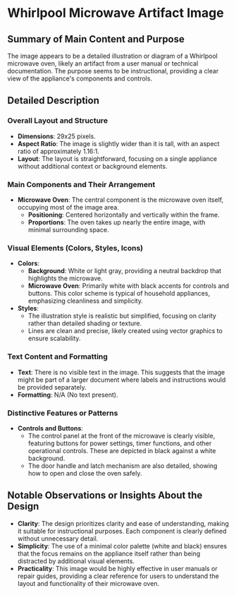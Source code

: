 # Whirlpool Microwave Artifact Image

## Summary of Main Content and Purpose
The image appears to be a detailed illustration or diagram of a Whirlpool microwave oven, likely an artifact from a user manual or technical documentation. The purpose seems to be instructional, providing a clear view of the appliance's components and controls.

## Detailed Description

### Overall Layout and Structure
- **Dimensions**: 29x25 pixels.
- **Aspect Ratio**: The image is slightly wider than it is tall, with an aspect ratio of approximately 1.16:1.
- **Layout**: The layout is straightforward, focusing on a single appliance without additional context or background elements.

### Main Components and Their Arrangement
- **Microwave Oven**: The central component is the microwave oven itself, occupying most of the image area.
  - **Positioning**: Centered horizontally and vertically within the frame.
  - **Proportions**: The oven takes up nearly the entire image, with minimal surrounding space.

### Visual Elements (Colors, Styles, Icons)
- **Colors**:
  - **Background**: White or light gray, providing a neutral backdrop that highlights the microwave.
  - **Microwave Oven**: Primarily white with black accents for controls and buttons. This color scheme is typical of household appliances, emphasizing cleanliness and simplicity.
- **Styles**:
  - The illustration style is realistic but simplified, focusing on clarity rather than detailed shading or texture.
  - Lines are clean and precise, likely created using vector graphics to ensure scalability.

### Text Content and Formatting
- **Text**: There is no visible text in the image. This suggests that the image might be part of a larger document where labels and instructions would be provided separately.
- **Formatting**: N/A (No text present).

### Distinctive Features or Patterns
- **Controls and Buttons**:
  - The control panel at the front of the microwave is clearly visible, featuring buttons for power settings, timer functions, and other operational controls. These are depicted in black against a white background.
  - The door handle and latch mechanism are also detailed, showing how to open and close the oven safely.

## Notable Observations or Insights About the Design
- **Clarity**: The design prioritizes clarity and ease of understanding, making it suitable for instructional purposes. Each component is clearly defined without unnecessary detail.
- **Simplicity**: The use of a minimal color palette (white and black) ensures that the focus remains on the appliance itself rather than being distracted by additional visual elements.
- **Practicality**: This image would be highly effective in user manuals or repair guides, providing a clear reference for users to understand the layout and functionality of their microwave oven.